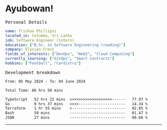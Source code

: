 # Ayubowan!

<samp>Personal Details</samp>

```yaml
name: Trishan Phillipsz
located_in: Colombo, Sri Lanka
job: Software Engineer (intern)
education: ["B.Sc. in Software Engineering (reading)"]
company: Elysian Crest
fields_of_interests: ["DevOps", "Web3", "Cloud Computing"]
currently_learning: ["GitOps", "Smart Contracts"]
hobbies: ["Football", "Cardistry"]
```

<samp>Development breakdown</samp>

<!--START_SECTION:waka-->

```txt
From: 05 May 2024 - To: 04 June 2024

Total Time: 66 hrs 50 mins

TypeScript   52 hrs 22 mins  >>>>>>>>>>>>>>>>>>>------   77.97 %
Go           9 hrs 37 mins   >>>>---------------------   14.34 %
Terraform    1 hr 55 mins    >------------------------   02.85 %
Bash         59 mins         -------------------------   01.47 %
JSON         27 mins         -------------------------   00.68 %
```

<!--END_SECTION:waka-->

---
